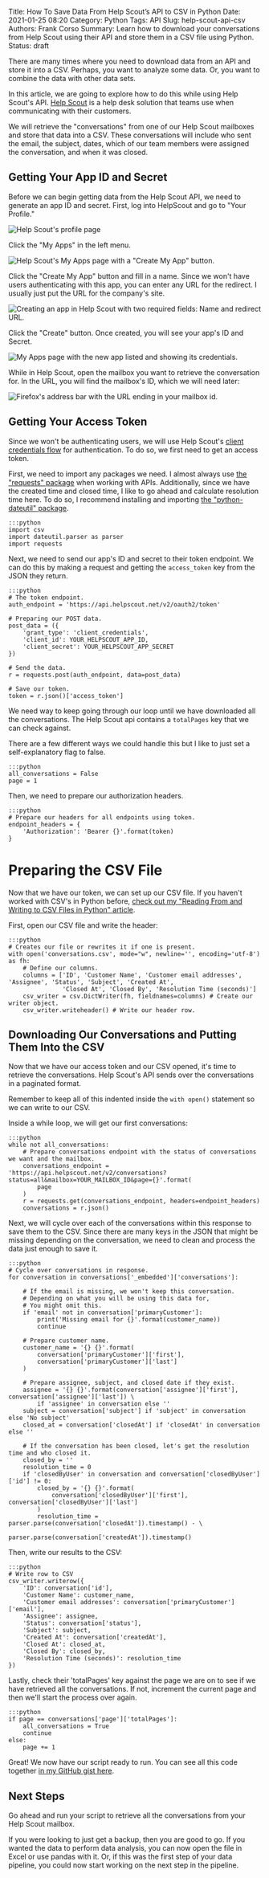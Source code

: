 Title: How To Save Data From Help Scout’s API to CSV in Python
Date: 2021-01-25 08:20
Category: Python
Tags: API
Slug: help-scout-api-csv
Authors: Frank Corso
Summary: Learn how to download your conversations from Help Scout using their API and store them in a CSV file using Python.
Status: draft

There are many times where you need to download data from an API and store it into a CSV. Perhaps, you want to analyze some data. Or, you want to combine the data with other data sets.

In this article, we are going to explore how to do this while using Help Scout's API. [Help Scout](https://www.helpscout.com/) is a help desk solution that teams use when communicating with their customers.

We will retrieve the "conversations" from one of our Help Scout mailboxes and store that data into a CSV. These conversations will include who sent the email, the subject, dates, which of our team members were assigned the conversation, and when it was closed.

## Getting Your App ID and Secret

Before we can begin getting data from the Help Scout API, we need to generate an app ID and secret. First, log into HelpScout and go to "Your Profile."

![Help Scout's profile page]({static}/images/help-scout-profile.png)

Click the "My Apps" in the left menu.

![Help Scout's My Apps page with a "Create My App" button.]({static}/images/help-scout-my-apps.png)

Click the "Create My App" button and fill in a name. Since we won't have users authenticating with this app, you can enter any URL for the redirect. I usually just put the URL for the company's site.

![Creating an app in Help Scout with two required fields: Name and redirect URL.]({static}/images/help-scout-create-custom-app.png)

Click the "Create" button. Once created, you will see your app's ID and Secret.

![My Apps page with the new app listed and showing its credentials.]({static}/images/help-scout-app-credentials.png)

While in Help Scout, open the mailbox you want to retrieve the conversation for. In the URL, you will find the mailbox's ID, which we will need later:

![Firefox's address bar with the URL ending in your mailbox id.]({static}/images/help-scout-mailbox-id.png)

## Getting Your Access Token

Since we won't be authenticating users, we will use Help Scout's [client credentials flow](https://developer.helpscout.com/mailbox-api/overview/authentication/#client-credentials-flow) for authentication. To do so, we first need to get an access token.

First, we need to import any packages we need. I almost always use [the "requests" package](https://pypi.org/project/requests/) when working with APIs. Additionally, since we have the created time and closed time, I like to go ahead and calculate resolution time here. To do so, I recommend installing and importing [the "python-dateutil" package](https://pypi.org/project/python-dateutil/).

```
:::python
import csv
import dateutil.parser as parser
import requests
```

Next, we need to send our app's ID and secret to their token endpoint. We can do this by making a request and getting the `access_token` key from the JSON they return.

```
:::python
# The token endpoint.
auth_endpoint = 'https://api.helpscout.net/v2/oauth2/token'

# Preparing our POST data.
post_data = ({
    'grant_type': 'client_credentials',
    'client_id': YOUR_HELPSCOUT_APP_ID,
    'client_secret': YOUR_HELPSCOUT_APP_SECRET
})

# Send the data.
r = requests.post(auth_endpoint, data=post_data)

# Save our token.
token = r.json()['access_token']
```

We need way to keep going through our loop until we have downloaded all the conversations. The Help Scout api contains a `totalPages` key that we can check against.

There are a few different ways we could handle this but I like to just set a self-explanatory flag to false.

```
:::python
all_conversations = False
page = 1
```

Then, we need to prepare our authorization headers.

```
:::python
# Prepare our headers for all endpoints using token.
endpoint_headers = {
    'Authorization': 'Bearer {}'.format(token)
}
```

# Preparing the CSV File

Now that we have our token, we can set up our CSV file. If you haven't worked with CSV's in Python before, [check out my "Reading From and Writing to CSV Files in Python" article](https://frankcorso.dev/reading-from-writing-to-csv-files-python.html).

First, open our CSV file and write the header:

```
:::python
# Creates our file or rewrites it if one is present.
with open('conversations.csv', mode="w", newline='', encoding='utf-8') as fh:
    # Define our columns.
    columns = ['ID', 'Customer Name', 'Customer email addresses', 'Assignee', 'Status', 'Subject', 'Created At',
               'Closed At', 'Closed By', 'Resolution Time (seconds)']  
    csv_writer = csv.DictWriter(fh, fieldnames=columns) # Create our writer object.
    csv_writer.writeheader() # Write our header row.
```

## Downloading Our Conversations and Putting Them Into the CSV

Now that we have our access token and our CSV opened, it's time to retrieve the conversations. Help Scout's API sends over the conversations in a paginated format.

Remember to keep all of this indented inside the `with open()` statement so we can write to our CSV.  

Inside a while loop, we will get our first conversations:

```
:::python
while not all_conversations:
    # Prepare conversations endpoint with the status of conversations we want and the mailbox.
    conversations_endpoint = 'https://api.helpscout.net/v2/conversations?status=all&mailbox=YOUR_MAILBOX_ID&page={}'.format(
        page
    )
    r = requests.get(conversations_endpoint, headers=endpoint_headers)
    conversations = r.json()
```

Next, we will cycle over each of the conversations within this response to save them to the CSV. Since there are many keys in the JSON that might be missing depending on the conversation, we need to clean and process the data just enough to save it.

```
:::python
# Cycle over conversations in response.
for conversation in conversations['_embedded']['conversations']:

    # If the email is missing, we won't keep this conversation.
    # Depending on what you will be using this data for,
    # You might omit this.
    if 'email' not in conversation['primaryCustomer']:
        print('Missing email for {}'.format(customer_name))
        continue

    # Prepare customer name.
    customer_name = '{} {}'.format(
        conversation['primaryCustomer']['first'],
        conversation['primaryCustomer']['last']
    )

    # Prepare assignee, subject, and closed date if they exist.
    assignee = '{} {}'.format(conversation['assignee']['first'], conversation['assignee']['last']) \
        if 'assignee' in conversation else ''
    subject = conversation['subject'] if 'subject' in conversation else 'No subject'
    closed_at = conversation['closedAt'] if 'closedAt' in conversation else ''

    # If the conversation has been closed, let's get the resolution time and who closed it.
    closed_by = ''
    resolution_time = 0
    if 'closedByUser' in conversation and conversation['closedByUser']['id'] != 0:
        closed_by = '{} {}'.format(
            conversation['closedByUser']['first'], conversation['closedByUser']['last']
        )
        resolution_time = parser.parse(conversation['closedAt']).timestamp() - \
                          parser.parse(conversation['createdAt']).timestamp()
```

Then, write our results to the CSV:

```
:::python
# Write row to CSV
csv_writer.writerow({
    'ID': conversation['id'],
    'Customer Name': customer_name,
    'Customer email addresses': conversation['primaryCustomer']['email'],
    'Assignee': assignee,
    'Status': conversation['status'],
    'Subject': subject,
    'Created At': conversation['createdAt'],
    'Closed At': closed_at,
    'Closed By': closed_by,
    'Resolution Time (seconds)': resolution_time
})
```

Lastly, check their 'totalPages' key against the page we are on to see if we have retrieved all the conversations. If not, increment the current page and then we'll start the process over again.

```
:::python
if page == conversations['page']['totalPages']:
    all_conversations = True
    continue
else:
    page += 1
```

Great! We now have our script ready to run. You can see all this code together [in my GitHub gist here](https://gist.github.com/fpcorso/702b80f162b2984fbd87a273af1a6f85).

## Next Steps

Go ahead and run your script to retrieve all the conversations from your Help Scout mailbox. 

If you were looking to just get a backup, then you are good to go. If you wanted the data to perform data analysis, you can now open the file in Excel or use pandas with it. Or, if this was the first step of your data pipeline, you could now start working on the next step in the pipeline.